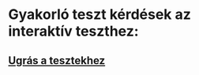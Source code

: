 <h1>Gyakorló teszt kérdések az interaktív teszthez:</h1>
<a href="https://infojegyzet.hu/vizsgafeladatok/szoftverfejleszto-interaktiv/teszt/">
  <h2>Ugrás a tesztekhez</h2>
</a>
